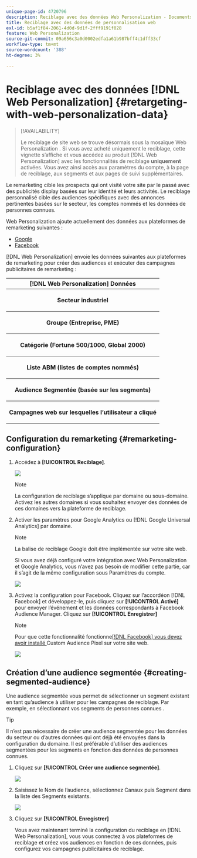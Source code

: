 ```yaml
---
unique-page-id: 4720796
description: Reciblage avec des données Web Personalization - Documents Marketo - Documentation du produit
title: Reciblage avec des données de personnalisation web
exl-id: b5af1f84-2061-4d0d-9d1f-2fff9191f028
feature: Web Personalization
source-git-commit: 09a656c3a0d0002edfa1a61b987bff4c1dff33cf
workflow-type: tm+mt
source-wordcount: '388'
ht-degree: 3%

---
```


# Reciblage avec des données [!DNL Web Personalization] {#retargeting-with-web-personalization-data}

>[!AVAILABILITY]
>
>Le reciblage de site web se trouve désormais sous la mosaïque Web Personalization . Si vous avez acheté uniquement le reciblage, cette vignette s’affiche et vous accédez au produit [!DNL Web Personalization] avec les fonctionnalités de reciblage **uniquement** activées. Vous avez ainsi accès aux paramètres du compte, à la page de reciblage, aux segments et aux pages de suivi supplémentaires.

Le remarketing cible les prospects qui ont visité votre site par le passé avec des publicités display basées sur leur identité et leurs activités. Le reciblage personnalisé cible des audiences spécifiques avec des annonces pertinentes basées sur le secteur, les comptes nommés et les données de personnes connues.

Web Personalization ajoute actuellement des données aux plateformes de remarketing suivantes :

* [Google](/help/marketo/product-docs/web-personalization/website-retargeting/personalized-remarketing-in-google.md)
* [Facebook](/help/marketo/product-docs/web-personalization/website-retargeting/personalized-remarketing-in-facebook.md)

[!DNL Web Personalization] envoie les données suivantes aux plateformes de remarketing pour créer des audiences et exécuter des campagnes publicitaires de remarketing :

<table>
 <tbody>
  <tr>
   <th colspan="1">[!DNL Web Personalization] Données</th>
  </tr>
  <tr>
   <th><p>Secteur industriel</p></th>
  </tr>
  <tr>
   <th><p>Groupe (Entreprise, PME)</p></th>
  </tr>
  <tr>
   <th><p>Catégorie (Fortune 500/1000, Global 2000)</p></th>
  </tr>
  <tr>
   <th><p>Liste ABM (listes de comptes nommés)</p></th>
  </tr>
  <tr>
   <th><p>Audience Segmentée (basée sur les segments)</p></th>
  </tr>
  <tr>
   <th><p>Campagnes web sur lesquelles l’utilisateur a cliqué</p></th>
  </tr>
 </tbody>
</table>

## Configuration du remarketing {#remarketing-configuration}

1. Accédez à **[!UICONTROL Reciblage]**.

   ![](assets/one.png)

   >[!NOTE]
   >
   >La configuration de reciblage s’applique par domaine ou sous-domaine. Activez les autres domaines si vous souhaitez envoyer des données de ces domaines vers la plateforme de reciblage.

1. Activer les paramètres pour Google Analytics ou [!DNL Google Universal Analytics] par domaine.

   >[!NOTE]
   >
   >La balise de reciblage Google doit être implémentée sur votre site web.
   >
   >Si vous avez déjà configuré votre intégration avec Web Personalization et Google Analytics, vous n’avez pas besoin de modifier cette partie, car il s’agit de la même configuration sous Paramètres du compte.

   ![](assets/two.png)

1. Activez la configuration pour Facebook. Cliquez sur l’accordéon [!DNL Facebook] et développez-le, puis cliquez sur **[!UICONTROL Activé]** pour envoyer l’événement et les données correspondants à Facebook Audience Manager. Cliquez sur **[!UICONTROL Enregistrer]**

   >[!NOTE]
   >
   >Pour que cette fonctionnalité fonctionne[[!DNL Facebook]  vous devez avoir installé &#x200B;](https://developers.facebook.com/docs/ads-for-websites/website-custom-audiences/getting-started#install-the-pixel)Custom Audience Pixel sur votre site web.

   ![](assets/three.png)

## Création d’une audience segmentée {#creating-segmented-audience}

Une audience segmentée vous permet de sélectionner un segment existant en tant qu’audience à utiliser pour les campagnes de reciblage. Par exemple, en sélectionnant vos segments de personnes connues .

>[!TIP]
>
>Il n’est pas nécessaire de créer une audience segmentée pour les données du secteur ou d’autres données qui ont déjà été envoyées dans la configuration du domaine. Il est préférable d’utiliser des audiences segmentées pour les segments en fonction des données de personnes connues.

1. Cliquez sur **[!UICONTROL Créer une audience segmentée]**.

   ![](assets/image2015-1-15-16-3a36-3a38.png)

1. Saisissez le Nom de l’audience, sélectionnez Canaux puis Segment dans la liste des Segments existants.

   ![](assets/image2015-1-15-16-3a40-3a17.png)

1. Cliquez sur **[!UICONTROL Enregistrer]**

   Vous avez maintenant terminé la configuration du reciblage en [!DNL Web Personalization], vous vous connectez à vos plateformes de reciblage et créez vos audiences en fonction de ces données, puis configurez vos campagnes publicitaires de reciblage.
